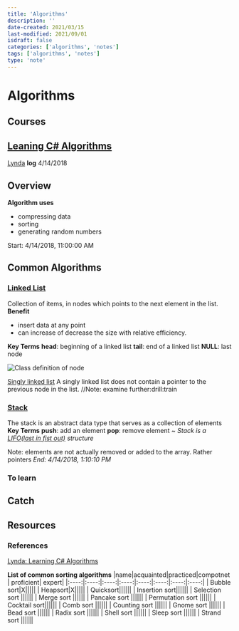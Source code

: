 ```yaml
---
title: 'Algorithms'
description: ''
date-created: 2021/03/15 
last-modified: 2021/09/01
isdraft: false
categories: ['algorithms', 'notes']
tags: ['algorithms', 'notes']
type: 'note'
---
```


# Algorithms

## Courses

## [Leaning C# Algorithms](https://www.lynda.com/C-tutorials/Learning-C-Algorithms/604241-2.html)

[Lynda](https://www.lynda.com)
**log**
4/14/2018

## Overview

**Algorithm uses**

- compressing data
- sorting
- generating random numbers

Start: 4/14/2018, 11:00:00 AM

## Common Algorithms

### [Linked List](https://en.wikipedia.org/wiki/Linked_list)

Collection of items, in nodes which points to the next element in the list.
**Benefit**

- insert data at any point
- can increase of decrease the size with relative efficiency.

**Key Terms**
**head**: beginning of a linked list
**tail**: end of a linked list
**NULL**: last node

![Class definition of node](./class-definition-diagram.png)

[Singly linked list](https://en.wikipedia.org/wiki/Linked_list#Singly_linked_list)
A singly linked list does not contain a pointer to the previous node in the list.
//Note: examine further:drill:train

### [Stack](<https://en.wikipedia.org/wiki/Stack_(abstract_data_type)>)

The stack is an abstract data type that serves as a collection of elements
**Key Terms**
**push**: add an element
**pop**: remove element
~ _Stack is a [LIFO(last in fist out)](https://en.wikipedia.org/wiki/FIFO_and_LIFO_accounting) structure_

Note: elements are not actually removed or added to the array. Rather pointers
_End: 4/14/2018, 1:10:10 PM_

### To learn

## Catch

## Resources

### References

[Lynda: Learning C# Algorithms](https://www.lynda.com/C-tutorials/Learning-C-Algorithms/604241-2.html)

**List of common sorting algorithms**
|name|acquainted|practiced|compotnet | proficient| expert|
|:----:|:----:|:----:|:----:|:----:|:----:|:----:|:----:|
| Bubble sort|X|||||
| Heapsort|X|||||
| Quicksort||||||
| Insertion sort||||||
| Selection sort ||||||
| Merge sort ||||||
| Pancake sort ||||||
| Permutation sort ||||||
| Cocktail sort||||||
| Comb sort ||||||
| Counting sort ||||||
| Gnome sort ||||||
| Bead sort ||||||
| Radix sort ||||||
| Shell sort ||||||
| Sleep sort ||||||
| Strand sort ||||||


